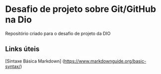 # Desafio de projeto sobre Git/GitHub na Dio
Repositório criado para o desafio de projeto da DIO

## Links úteis 
[Sintaxe Básica Markdown] (https://www.markdownguide.org/basic-syntax/)
